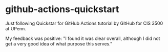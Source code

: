 # github-actions-quickstart

Just following Quickstar for GitHub Actions tutorial by GitHub for CIS 3500 at UPenn. 

My feedback was positive: "I found it was clear overall, although I did not get a very good idea of what purpose this serves."
